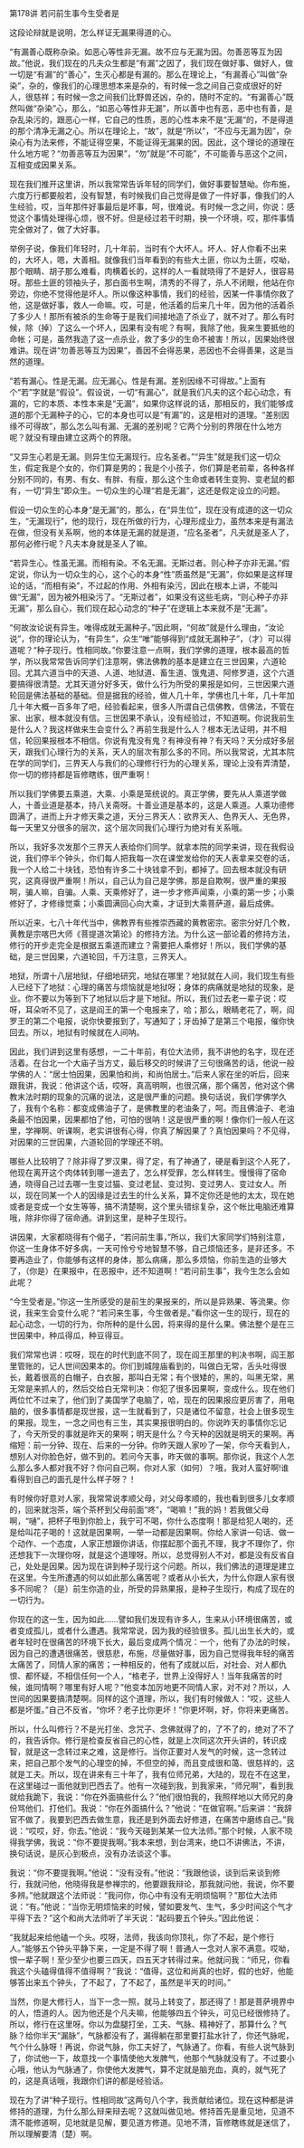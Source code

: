 第178讲 若问前生事今生受者是

这段论辩就是说明，怎么样证无漏果得道的心。

“有漏善心既称杂染。如恶心等性非无漏。故不应与无漏为因。勿善恶等互为因故。”他说，我们现在的凡夫众生都是“有漏”之因了，我们现在做好事、做好人，做一切是“有漏”的“善心”，生灭心都是有漏的。那么在理论上，“有漏善心”叫做“杂染”，杂的，像我们的心理思想本来是杂的，有时候一念之间自己变成很好的好人，很慈祥；有时候一念之间我们比野兽还凶，杂的，随时不定的。“有漏善心”既然叫做“杂染”心，那么，“如恶心等性非无漏”，所以善中也有恶，恶中也有善，是杂乱染污的，跟恶心一样，它自己的性质，恶的心性本来不是“无漏“的，不是得道的那个清净无漏之心。所以在理论上，“故”，就是“所以”，“不应与无漏为因”，杂染心有为法来修，不能证得空果，不能证得无漏果的因。因此，这个理论的道理在什么地方呢？“勿善恶等互为因果”，“勿”就是“不可能”，不可能善与恶这个之间，互相变成因果关系。

现在我们推开这里讲，所以我常常告诉年轻的同学们，做好事要智慧呦。你布施，六度万行都要般若，没有智慧，有时候我们自己觉得是做了一件好事，像我们的人生经验，哎，当年那件好事最后是坏事，呵，很难说。有时候一念之间，你说：感觉这个事情处理得心烦，很不好。但是经过若干时期，换一个环境，哎，那件事情完全做对了，做了大好事。

举例子说，像我们年轻时，几十年前，当时有个大坏人。坏人、好人你看不出来的，大坏人，嗯，大善相。就像我们当年看到的有些大土匪，你以为土匪，哎呦，那个眼睛、胡子那么难看，肉横着长的，这样的人一看就晓得了不是好人，很容易呀。那些土匪的领袖头子，那白面书生啊，清秀的不得了，杀人不闭眼，他站在你旁边，你绝不觉得他是坏人。所以像这种事情，我们的经验，因某一件事情你救了他，这是做好事，救人一命嘛。哎，可是，他活着的后来几十年，因为他的活着杀了多少人！那所有被杀的生命等于是我们间接地造了杀业了，就不对了。那么有时候，除（掉）了这么一个坏人，因果有没有呢？有啊，我除了他，我来生要抵他的命帐；可是，虽然我造了这一点杀业，救了多少的生命不被害！所以，因果始终很难讲。现在讲“勿善恶等互为因果”，善因不会得恶果，恶因也不会得善果，这是当然的道理。

“若有漏心。性是无漏。应无漏心。性是有漏。差别因缘不可得故。”上面有个“若”字就是“假设”。假设说，一切“有漏心”，就是我们凡夫的这个起心动念，有漏的，它的本质、本性本来是“无漏”，如果你这样说的话，那相反的，我们能够成道的那个无漏种子的心，它的本身也可以是“有漏”的，这是相对的道理。“差别因缘不可得故”，那么怎么叫有漏、无漏的差别呢？它两个分别的界限在什么地方呢？就没有理由建立这两个的界限。

“又异生心若是无漏。则异生位无漏现行。应名圣者。”“异生”就是我们这一切众生，假定我是个女的，你们算是男的；我是个小孩子，你们算是老前辈，各种各样分别不同的，有男、有女、有胖、有瘦，那么这个生命或者转生变狗、变老鼠的都有，一切“异生”即众生。一切众生的心理“若是无漏”，这还是假定设立的问题。

假设一切众生的心本身“是无漏”的，那么，在“异生位”，现在没有成道的这一切众生，“无漏现行”，他的现行，现在所做的行为，心理形成业力，虽然本来是有漏法在做，但没有关系啊，他的本体是无漏的就是道，“应名圣者”，凡夫就是圣人了，那何必修行呢？凡夫本身就是圣人了嘛。

“若异生心。性虽无漏。而相有染。不名无漏。无斯过者。则心种子亦非无漏。”假定说，你认为一切众生的心，这个心的本身“性”质虽然是“无漏”，你如果是这样理论的话，“而相有染”，不过起的作用、外相有染污，因此在根本上讲，不能叫做“无漏”，因为被外相染污了。“无斯过者”，如果没有这些毛病，“则心种子亦非无漏”，那么自心，我们现在起心动念的“种子”在逻辑上本来就不是“无漏”。

“何故汝论说有异生。唯得成就无漏种子。”因此啊，“何故”就是什么理由，“汝论说”，你的理论认为，“有异生”，众生“唯”能够得到“成就无漏种子”，（才）可以得道呢？“种子现行。性相同故。”你要注意一点啊，我们学佛的道理，根本最高的哲学，所以我常常告诉同学们注意啊，佛法佛教的基本是建立在三世因果，六道轮回。尤其六道当中的天道、人道、地狱道、畜生道、饿鬼道、阿修罗道，这个六道要搞得很清楚。尤其天道分好多天，做什么行为所受的果报是如何，三世因果六道轮回是佛法基础的基础。但是据我的经验，做人几十年，学佛也几十年，几十年加几十年大概一百多年了吧，经验看起来，很多人所谓自己信佛教，信佛法，不管在家、出家，根本就没有信。三世因果不承认，没有经验过，不知道啊。你说我前生是什么人？我这样做来生会变什么？再前生我是什么人？根本无法证明，并不相信，轮回果报根本不相信。你说有鬼没有鬼？有神没有神？有天吗？天分成好多层天，跟我们心理行为的关系，天人的层次有那么多的不同。所以我常说，尤其本院在学的同学们，三界天人与我们的心理修行行为的心理关系，理论上没有弄清楚，你一切的修持都是盲修瞎练，很严重啊！

所以我们学佛要五乘道，大乘、小乘是笼统说的。真正学佛，要先从人乘道学做人，十善业道是基本，持八关斋呀。十善业道是基本的，这是人乘道。人乘功德修圆满了，进而上升才修天乘之道，天分三界天人：欲界天人、色界天人、无色界，每一天里又分很多的层次，这个层次同我们心理行为绝对有关系哦。

所以，我好多次发那个三界天人表给你们同学。就拿本院的同学来讲，现在我假设说，我们停半个钟头，你们每人把我每一次在课堂发给你的天人表拿来交卷的话，我一个人给二十块钱，恐怕有许多二十块钱拿不到，都掉了。回去根本就没有研究，这真得很严重啊！所以，自己认为自己是学佛，那是自欺啊，很严重的果报啊，骗人嘛，自骗。人乘、天乘修好了，进一步才修声闻乘，小乘的第一步；小乘修好了，才修缘觉乘；小乘圆满回心向大乘，才证到大乘菩萨道，最后成佛。

所以近来，七八十年代当中，佛教界有些推崇西藏的黄教密宗。密宗分好几个教，黄教是宗喀巴大师《菩提道次第论》的修持方法。为什么这一部论着的修持方法，修行的开步走完全是根据五乘道而建立？需要把人乘修好！所以，我们学佛的基础，是三世因果，六道轮回，千万注意，三界天人。

地狱，所谓十八层地狱，仔细地研究，地狱在哪里？地狱就在人间，我们现生有些人已经下了地狱：心理的痛苦与烦恼就是地狱呀；身体的病痛就是地狱的现象，是业。你不要以为等到下了地狱以后才是下地狱。所以，我们过去老一辈子说：哎呀，耳朵听不见了，这是阎王的第一个电报来了，哈；那么，眼睛老花了，啊，阎罗王的第二个电报，说你快要报到了，写通知了；牙齿掉了是第三个电报，催你快回去。所以，地狱有时候就在人间呐。

因此，我们讲到这里有感想，一二十年前，有位大法师，我不讲他的名字，现在还活着。在台北一个大庙子当方丈，最后移交的时候讲了三句很痛苦的话，他说一般学佛的人：“居士怕因果，因果怕和尚，和尚怕居士。”后来人家在坐的听后，回来跟我讲，我说：他讲这个话，哎呀，真高明啊，也很沉痛，那个痛苦，他对这个佛教末法时期的现象的沉痛的说法，这是很严重的问题。换句话说，我们学佛学久了，我有个名称：都变成佛油子了，是佛教里的老油条了，呵。而且佛油子、老油条最不怕因果，因果都怕了他，可怕的很呐！这是很严重的啊！像你们一般人在这里，学禅啊、听课啊，老实讲很有心得，你真了解因果了？真怕因果吗？不见得，对因果的三世因果，六道轮回的学理还不明。

哪些人比较明了？除非得了罗汉果，得了定，有了神通了，硬是看到这个人死了，他现在离开这个肉体转到哪一道去了，怎么样受罪，怎么样转生。慢慢得了宿命通，晓得自己过去哪一生变过猫、变过老鼠、变过狗、变过男人、变过女人。所以，现在同某一个人的因缘是过去生的什么关系，算不定你还是他的太太，现在她或者是变成一个女生等等，搞不清楚啊，这个里头错综复杂，这个帐比电脑还难算哦，除非你得了宿命通。讲到这里，是种子生现行。

讲因果，大家都晓得有个偈子，“若问前生事，”所以，我们大家同学们特别注意，你这一生身体不好多病，一天可怜兮兮地智慧不够，自己烦恼还多，是非还多。不要再造业了，你能够有这样的身体，那么病痛，那么多烦恼，你前生造的业够大了，（你是）在果报中，在恶报中，还不知道啊！“若问前生事”，我今生怎么会如此呢？

“今生受者是。”你这一生所感受的是前生的果报来的，所以是异熟果、等流果。你说，我来生会变什么呢？“若问来生事，今生做者是。”看你这一生的现行，现在的起心动念，一切的行为，你所种的是什么因，将来得的是什么果。佛法整个是在三世因果中，种瓜得瓜，种豆得豆。

我们常常也讲：哎呀，现在的时代到底不同了，现在阎王那里的判决书啊，阎王那里管账的，记人世间因果本的。你们到城隍庙看到的，叫做白无常，舌头吐得很长，戴着很高的白帽子，白衣服，那叫白无常；有个很矮的，黑的，叫黑无常，黑无常是来抓人的，然后交给白无常判决：你犯了很多因果啊，变成什么。现在他们两位忙不过来了，他们到了美国学了电脑了，哈，现在的因果报应更厉害了，用电脑的，很多事情都是现世报，这一生就看到了，只是诸位不留意，社会上很多现生的果报。现生，一念之间也有三生，其实果报很明白的。你说昨天的事情你忘记了，今天所受的事就是昨天的果啊；明天是什么？今天种的因就是明天的果啊。再缩短：前一分钟、现在、后来的一分钟。你昨天跟人家吵了一架，你今天看到人，想别人对你脸色好，做不到的。若问今天事，昨天做的事啊。那你说，我这个人怎么那么多人都对我不好？你问自己啊，你对人家（如何）？哦，我对人蛮好啊!谁看得到自己的面孔是什么样子呀？！

有时候你好意对人家，我常常说孝顺父母，对父母孝顺的，我也看到很多儿女孝顺的，回来就泡茶，端个茶杯到父母前面“咚”，“喝嘛！”我的妈！若我做父母啊，“嗵”，把杯子甩到你脸上，我宁可不喝，你什么态度啊！那是给犯人喝的，还是给叫花子喝的！这就是因果啊，一举一动都是因果啊。你给人家讲一句话、做一个动作、一个态度，人家正想跟你讲话，你摆起那个面孔不理，我才不理你了，你还想我下一次理你呀，就是这个道理呀。所以，总觉得别人不对，都是没有反省自己，处处是因果。因为现在讲到种子现行这个问题。所以，我们佛法的道理是建立在这里。今生所遭遇的何以如此那么痛苦呢？或者从小长大，为什么你跟人家有很多不同呢？（是）前生你造的业，所受的异熟果报，是种子生现行，构成了现在的一切行为。

你现在的这一生，因为如此……譬如我们发现有许多人，生来从小环境很痛苦，或者变成孤儿，或者什么遭遇。我常常说，因为我的经验很多。孤儿出生长大的，或者年轻时在很痛苦的环境下长大，最后变成两个情况：一个，他有了办法的时候，因为自己的遭遇很痛苦，很慈悲，布施，尽量做好事，因为自己觉得我年轻的痛苦太痛苦了，同情人家的痛苦；一种相反的，他有了成就以后，对社会、对人都仇恨、都怀疑，不相信任何一个人，“格老子，世界上没得好人！当年我痛苦的时候，谁同情啊？哪里有好人呢？”他变本加厉地更不同情人家，对不对？所以，人世间的因果要搞清楚啊。同样的这个道理，所以，我们有时候做人：“哎，这些人都是坏蛋。”自己不反省，“你坏？老子比你更坏！”你更坏啊，好，你将来更痛苦。

所以，什么叫修行？不是光打坐、念咒子、念佛就得了的，了不了的，绝对了不了的，我告诉你。修行是检查反省自己的心性，就是上次同这次开头讲的，转识成智，就是这一念转过来之难，这是修行。当你正要对人发气的时候，这一念转过来，把自己那个发气的心理空的掉，不但空的掉，而且变成很和蔼、很慈祥的，这就是工夫。所以，现在讲来有三十年了，我有位师兄弟，大陆的，现在不在这里，在这里碰过一面他就到巴西去了。他有一次碰到我，到我家来，“师兄啊”，看到我就给我跪下，我说：“你在外面搞些什么？”他们很怕我的，我照样地以大师兄的身份骂他们、打他们。我说：“你在外面搞什么？”他说：“在做官啊。”后来讲：“我辞官不做了，我要到巴西去做生意，我还是到外面去好修道，在痛苦中磨练自己。”我说：“哎哎，好，你去。”他说：“我今天碰到某某一位大法师。”那个时候，人家不晓得我学佛，我说：“你不要提我啊。”我本来想，到台湾来，绝口不讲佛法，不讲，换句话说，是灰心到极点，没有办法谈这个事。

我说：“你不要提我啊。”他说：“没有没有。”他说：“我跟他谈，谈到后来谈到修行，我就问他，他晓得我是参禅宗的，他要跟我辩论，那我就问他，我说，你不要多辨。”他就跟这个法师说：“我问你，你心中有没有无明烦恼啊？”那位大法师说：“有。”他说：“当你无明烦恼来的时候，譬如要发气、生气，多少时间这个气才平得下去？”这个和尚大法师听了半天说：“起码要五个钟头。”因此他说：

“我就起来给他磕一个头。哎呀，法师，我该向你顶礼，你了不起，是个修行人。”能够五个钟头平静下来，一定是不得了啊！普通人一念对人家不满意。哎呦，恨一辈子啊！至少至少也要三四天，四五天才转得过来。他就问我：“师兄，你看我这个头磕得值得不值得啊？”我说：“值得，这位和尚真的也好，假的也好，他能够答出来五个钟头，了不起了，了不起了，虽然是半天的时间。”

当然，你是大修行人，当下一念一照，就马上转变了，那还得了！那是菩萨境界中的人，悟道的人。因为他还是个凡夫嘛，他能够四五个钟头，可见已经很修持了。所以，修行在这里呀。你以为盘腿打坐，工夫、气脉、精神好了，那算什么？气脉？给你半天“漏脉”，气脉都没有了，漏得躺在那里要打盐水针了，你还气脉呢，气个什么脉呀！再说，你说气脉，你工夫好了，气脉通了。你看，有些人说气脉到了，你试他一下，故意找一个事情使他大发脾气，他那个气脉就没有了。不过要小心哦，他认为气脉通了，你使他大发脾气，算不定就是脑充血，真的，就气死了的，这是真话哦，我跟你们讲的都是经验话。

现在为了讲“种子现行。性相同故”这两句八个字，我贡献给诸位。现在这种都是讲修持的道理，为什么那么辩来辩去呢？这就叫做见地。修持首先是重见地，见道不清不能修道啊，见地就是见解，要见道方修道。见地不清，盲修瞎练就是迷信了，所以理解要清（楚）啊。


